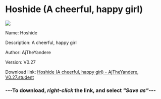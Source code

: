 # Hoshide (A cheerful, happy girl)

<img src = "https://raw.githubusercontent.com/Arbiter1223/Koukou-Gurashi-Custom-Students/master/Students/Files/Hoshide%20(A%20cheerful%2C%20happy%20girl).png">

Name: Hoshide

Description: A cheerful, happy girl

Author: AjTheYandere

Version: V0.27

Download link: <a href="https://raw.githubusercontent.com/Arbiter1223/Koukou-Gurashi-Custom-Students/master/Students/Files/Hoshide%20(A%20cheerful%2C%20happy%20girl)%20-%20AjTheYandere%2C%20V0.27.student">Hoshide (A cheerful, happy girl) - AjTheYandere, V0.27.student</a>

### ---**To download, _right-click_ the link, and select _"Save as"_**---
